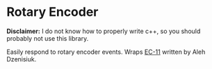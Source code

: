 # Rotary Encoder

**Disclaimer:** I do not know how to properly write c++, so you should probably not use this library.

Easily respond to rotary encoder events. Wraps [EC-11](http://github.com/aleh/ec11) written by Aleh Dzenisiuk. 
